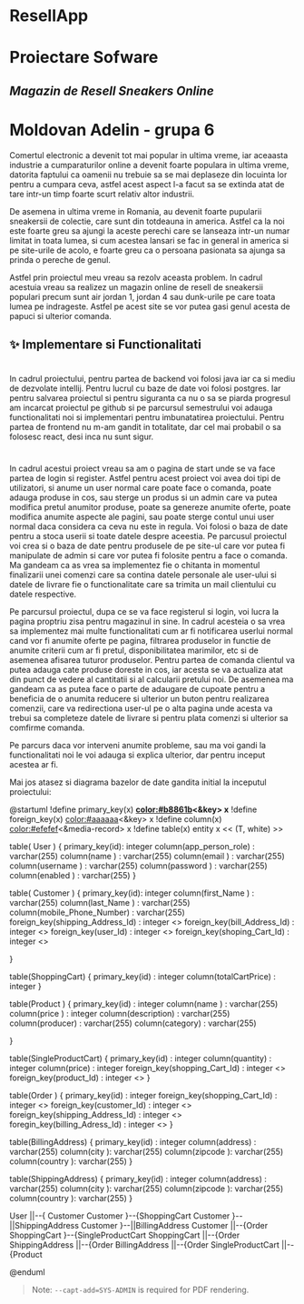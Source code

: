 # ResellApp

# Proiectare Sofware

## _Magazin de Resell Sneakers Online_

#

#

#

# Moldovan Adelin - grupa 6

Comertul electronic a devenit tot mai popular in ultima vreme, iar aceaasta industrie a cumparaturilor online a devenit
foarte populara in ultima vreme, datorita faptului ca oamenii nu trebuie sa se mai deplaseze din locuinta lor pentru a
cumpara ceva, astfel acest aspect l-a facut sa se extinda atat de tare intr-un timp foarte scurt relativ altor
industrii.

De asemena in ultima vreme in Romania, au devenit foarte pupularii sneakersii de colectie, care sunt din totdeauna in
america. Astfel ca la noi este foarte greu sa ajungi la aceste perechi care se lanseaza intr-un numar limitat in toata
lumea, si cum acestea lansari se fac in general in america si pe site-urile de acolo, e foarte greu ca o persoana
pasionata sa ajunga sa prinda o pereche de genul.

Astfel prin proiectul meu vreau sa rezolv aceasta problem. In cadrul acestuia vreau sa realizez un magazin online de
resell de sneakersii populari precum sunt air jordan 1, jordan 4 sau dunk-urile pe care toata lumea pe indrageste.
Astfel pe acest site se vor putea gasi genul acesta de papuci si ulterior comanda.

## ✨ Implementare si Functionalitati

#

In cadrul proiectului, pentru partea de backend voi folosi java iar ca si mediu de dezvolate intellij. Pentru lucrul cu
baze de date voi folosi postgres. Iar pentru salvarea proiectul si pentru siguranta ca nu o sa se piarda progresul am
incarcat proiectul pe github si pe parcursul semestrului voi adauga functionalitati noi si implementari pentru
imbunatatirea proiectului. Pentru partea de frontend nu m-am gandit in totalitate, dar cel mai probabil o sa folosesc
react, desi inca nu sunt sigur.

#

In cadrul acestui proiect vreau sa am o pagina de start unde se va face partea de login si register. Astfel pentru acest
proiect voi avea doi tipi de utilizatori, si anume un user normal care poate face o comanda, poate adauga produse in
cos, sau sterge un produs si un admin care va putea modifica pretul anumitor produse, poate sa genereze anumite oferte,
poate modifica anumite aspecte ale pagini, sau poate sterge contul unui user normal daca considera ca ceva nu este in
regula. Voi folosi o baza de date pentru a stoca userii si toate datele despre aceestia. Pe parcusul proiectul voi crea
si o baza de date pentru produsele de pe site-ul care vor putea fi manipulate de admin si care vor putea fi folosite
pentru a face o comanda. Ma gandeam ca as vrea sa implementez fie o chitanta in momentul finalizarii unei comenzi care
sa contina datele personale ale user-ului si datele de livrare fie o functionalitate care sa trimita un mail clientului
cu datele respective.

Pe parcursul proiectul, dupa ce se va face registerul si login, voi lucra la pagina proptriu zisa pentru magazinul in
sine. In cadrul acesteia o sa vrea sa implementez mai multe functionalitati cum ar fi notificarea userlui normal cand
vor fi anumite oferte pe pagina, filtrarea produselor in functie de anumite criterii cum ar fi pretul, disponibilitatea
marimilor, etc si de asemenea afisarea tuturor produselor. Pentru partea de comanda clientul va putea adauga cate
produse doreste in cos, iar acesta se va actualiza atat din punct de vedere al cantitatii si al calcularii pretului noi.
De asemenea ma gandeam ca as putea face o parte de adaugare de cupoate pentru a beneficia de o anumita reducere si
ulterior un buton pentru realizarea comenzii, care va redirectiona user-ul pe o alta pagina unde acesta va trebui sa
completeze datele de livrare si pentru plata comenzi si ulterior sa comfirme comanda.

Pe parcurs daca vor interveni anumite probleme, sau ma voi gandi la functionalitati noi le voi adauga si explica
ulterior, dar pentru inceput acestea ar fi.

Mai jos atasez si diagrama bazelor de date gandita initial la inceputul proiectului:

@startuml
!define primary_key(x) <b><color:#b8861b><&key></color> x</b>
!define foreign_key(x) <color:#aaaaaa><&key></color> x
!define column(x) <color:#efefef><&media-record></color> x
!define table(x) entity x << (T, white) >>

table( User ) {
   primary_key(id): integer
   column(app_person_role) : varchar(255) 
   column(name ) : varchar(255)
   column(email ) : varchar(255)
   column(username ) : varchar(255)
   column(password ) : varchar(255)
   column(enabled ) : varchar(255)
}

table( Customer ) {
   primary_key(id): integer
   column(first_Name ) : varchar(255)
   column(last_Name ) : varchar(255)
   column(mobile_Phone_Number) : varchar(255)
   foreign_key(shipping_Address_Id) : integer <<FK>>
   foreign_key(bill_Address_Id) : integer <<FK>>
   foreign_key(user_Id) : integer <<FK>>
   foreign_key(shoping_Cart_Id) : integer <<FK>>
   
}

table(ShoppingCart) {
   primary_key(id) : integer
   column(totalCartPrice) : integer
}


table(Product ) {
   primary_key(id) : integer
   column(name ) : varchar(255)
   column(price ) : integer
   column(description) : varchar(255)
   column(producer) : varchar(255)
   column(category) : varchar(255) 
  
}

table(SingleProductCart) {
   primary_key(id) : integer
   column(quantity) : integer
   column(price) : integer
   foreign_key(shopping_Cart_Id) : integer <<FK>>
   foreign_key(product_Id) : integer <<FK>>
}


table(Order ) {
   primary_key(id) : integer
   foreign_key(shopping_Cart_Id) : integer <<FK>>
   foreign_key(customer_Id) : integer <<FK>>
   foreign_key(shipping_Address_Id) : integer <<FK>>
   foregin_key(billing_Adress_Id) : integer <<FK>>
}


table(BillingAddress) {
   primary_key(id) : integer
   column(address) : varchar(255)
   column(city ): varchar(255)
   column(zipcode ): varchar(255)
   column(country ): varchar(255)
} 

table(ShippingAddress) {
   primary_key(id) : integer
   column(address) : varchar(255)
   column(city ): varchar(255)
   column(zipcode ): varchar(255)
   column(country ): varchar(255)
} 


User ||--{ Customer
Customer }--{ShoppingCart
Customer }--||ShippingAddress
Customer }--||BillingAddress
Customer ||--{Order
ShoppingCart }--{SingleProductCart
ShoppingCart ||--{Order
ShippingAddress ||--{Order
BillingAddress ||--{Order
SingleProductCart ||--{Product

@enduml


> Note: `--capt-add=SYS-ADMIN` is required for PDF rendering.


[//]: # (These are reference links used in the body of this note and get stripped out when the markdown processor does its job. There is no need to format nicely because it shouldn't be seen. Thanks SO - http://stackoverflow.com/questions/4823468/store-comments-in-markdown-syntax)

[dill]: <https://github.com/joemccann/dillinger>

[git-repo-url]: <https://github.com/joemccann/dillinger.git>

[john gruber]: <http://daringfireball.net>

[df1]: <http://daringfireball.net/projects/markdown/>

[markdown-it]: <https://github.com/markdown-it/markdown-it>

[Ace Editor]: <http://ace.ajax.org>

[node.js]: <http://nodejs.org>

[Twitter Bootstrap]: <http://twitter.github.com/bootstrap/>

[jQuery]: <http://jquery.com>

[@tjholowaychuk]: <http://twitter.com/tjholowaychuk>

[express]: <http://expressjs.com>

[AngularJS]: <http://angularjs.org>

[Gulp]: <http://gulpjs.com>

[PlDb]: <https://github.com/joemccann/dillinger/tree/master/plugins/dropbox/README.md>

[PlGh]: <https://github.com/joemccann/dillinger/tree/master/plugins/github/README.md>

[PlGd]: <https://github.com/joemccann/dillinger/tree/master/plugins/googledrive/README.md>

[PlOd]: <https://github.com/joemccann/dillinger/tree/master/plugins/onedrive/README.md>

[PlMe]: <https://github.com/joemccann/dillinger/tree/master/plugins/medium/README.md>

[PlGa]: <https://github.com/RahulHP/dillinger/blob/master/plugins/googleanalytics/README.md>
